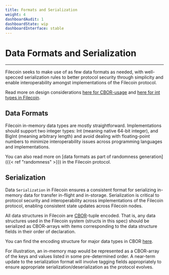 ```yaml
---
title: Formats and Serialization 
weight: 4
dashboardAudit: 1
dashboardState: wip
dashboardInterface: stable
---
```


# Data Formats and Serialization
---

Filecoin seeks to make use of as few data formats as needed, with well-specced serialization rules to
better protocol security through simplicity and enable interoperability amongst implementations of the 
Filecoin protocol.

Read more on design considerations [here for CBOR-usage](https://github.com/filecoin-project/specs/issues/621) and [here for int types in Filecoin](https://github.com/filecoin-project/specs/issues/615).

## Data Formats

Filecoin in-memory data types are mostly straightforward.
Implementations should support two integer types: Int (meaning native 64-bit integer), and BigInt (meaning arbitrary length)
and avoid dealing with floating-point numbers to minimize interoperability issues across programming languages and implementations.

You can also read more on [data formats as part of randomness generation]({{< ref "randomness" >}}) in the Filecoin protocol.

## Serialization

Data `Serialization` in Filecoin ensures a consistent format for serializing in-memory data for transfer
in-flight and in-storage. Serialization is critical to protocol security and interoperability across
implementations of the Filecoin protocol, enabling consistent state updates across Filecoin nodes.

All data structures in Filecoin are [CBOR](https://tools.ietf.org/html/rfc7049)-tuple encoded.
That is, any data structures used in the Filecoin system (structs in this spec) should be serialized
as CBOR-arrays with items corresponding to the data structure fields in their order of declaration.

You can find the encoding structure for major data types in CBOR [here](https://tools.ietf.org/html/rfc7049#section-2.1).

For illustration, an in-memory map would be represented as a CBOR-array of the keys and values listed in some
pre-determined order. A near-term update to the serialization format will involve tagging fields appropriately
to ensure appropriate serialization/deserialization as the protocol evolves.